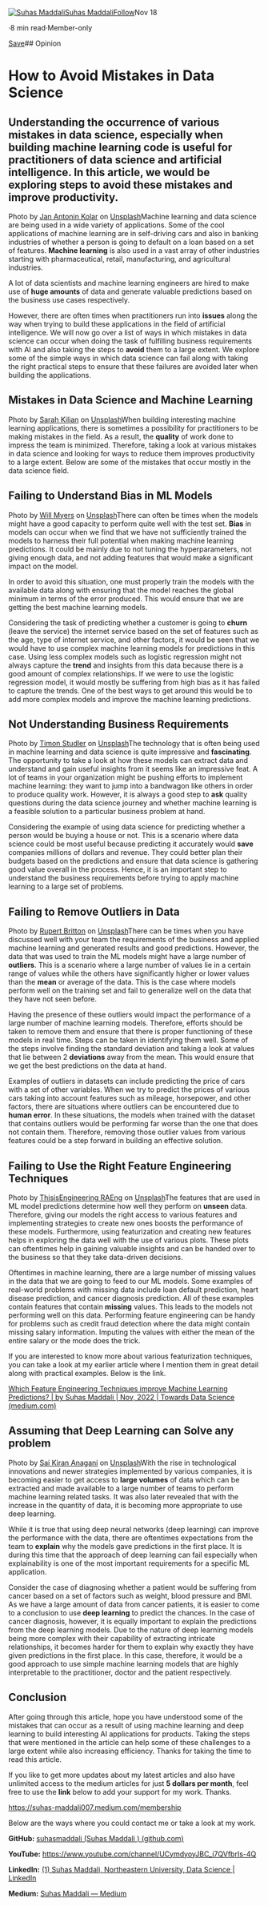 [![Suhas Maddali](https://miro.medium.com/fit/c/96/96/1*0yRi_mr4DSxrNmV73vQ5Ag.jpeg)](https://suhas-maddali007.medium.com/?source=post_page-----20d6f9c4274b--------------------------------)[Suhas Maddali](https://suhas-maddali007.medium.com/?source=post_page-----20d6f9c4274b--------------------------------)[Follow](https://medium.com/m/signin?actionUrl=https%3A%2F%2Fmedium.com%2F_%2Fsubscribe%2Fuser%2F2a74f90399ae&operation=register&redirect=https%3A%2F%2Ftowardsdatascience.com%2Fhow-to-avoid-mistakes-in-data-science-20d6f9c4274b&user=Suhas+Maddali&userId=2a74f90399ae&source=post_page-2a74f90399ae----20d6f9c4274b---------------------follow_byline-----------)Nov 18

·8 min read·Member-only

[Save](https://medium.com/m/signin?actionUrl=https%3A%2F%2Fmedium.com%2F_%2Fbookmark%2Fp%2F20d6f9c4274b&operation=register&redirect=https%3A%2F%2Ftowardsdatascience.com%2Fhow-to-avoid-mistakes-in-data-science-20d6f9c4274b&source=--------------------------bookmark_header-----------)## Opinion

# How to Avoid Mistakes in Data Science

## Understanding the occurrence of various mistakes in data science, especially when building machine learning code is useful for practitioners of data science and artificial intelligence. In this article, we would be exploring steps to avoid these mistakes and improve productivity.

![]()Photo by [Jan Antonin Kolar](https://unsplash.com/@jankolar?utm_source=medium&utm_medium=referral) on [Unsplash](https://unsplash.com?utm_source=medium&utm_medium=referral)Machine learning and data science are being used in a wide variety of applications. Some of the cool applications of machine learning are in self-driving cars and also in banking industries of whether a person is going to default on a loan based on a set of features. **Machine learning** is also used in a vast array of other industries starting with pharmaceutical, retail, manufacturing, and agricultural industries.

A lot of data scientists and machine learning engineers are hired to make use of **huge amounts** of data and generate valuable predictions based on the business use cases respectively.

However, there are often times when practitioners run into **issues** along the way when trying to build these applications in the field of artificial intelligence. We will now go over a list of ways in which mistakes in data science can occur when doing the task of fulfilling business requirements with AI and also taking the steps to **avoid** them to a large extent. We explore some of the simple ways in which data science can fail along with taking the right practical steps to ensure that these failures are avoided later when building the applications.

## Mistakes in Data Science and Machine Learning

![]()Photo by [Sarah Kilian](https://unsplash.com/@rojekilian?utm_source=medium&utm_medium=referral) on [Unsplash](https://unsplash.com?utm_source=medium&utm_medium=referral)When building interesting machine learning applications, there is sometimes a possibility for practitioners to be making mistakes in the field. As a result, the **quality** of work done to impress the team is minimized. Therefore, taking a look at various mistakes in data science and looking for ways to reduce them improves productivity to a large extent. Below are some of the mistakes that occur mostly in the data science field.

## Failing to Understand Bias in ML Models

![]()Photo by [Will Myers](https://unsplash.com/@will_myers?utm_source=medium&utm_medium=referral) on [Unsplash](https://unsplash.com?utm_source=medium&utm_medium=referral)There can often be times when the models might have a good capacity to perform quite well with the test set. **Bias** in models can occur when we find that we have not sufficiently trained the models to harness their full potential when making machine learning predictions. It could be mainly due to not tuning the hyperparameters, not giving enough data, and not adding features that would make a significant impact on the model.

In order to avoid this situation, one must properly train the models with the available data along with ensuring that the model reaches the global minimum in terms of the error produced. This would ensure that we are getting the best machine learning models.

Considering the task of predicting whether a customer is going to **churn** (leave the service) the internet service based on the set of features such as the age, type of internet service, and other factors, it would be seen that we would have to use complex machine learning models for predictions in this case. Using less complex models such as logistic regression might not always capture the **trend** and insights from this data because there is a good amount of complex relationships. If we were to use the logistic regression model, it would mostly be suffering from high bias as it has failed to capture the trends. One of the best ways to get around this would be to add more complex models and improve the machine learning predictions.

## **Not Understanding Business Requirements**

![]()Photo by [Timon Studler](https://unsplash.com/@derstudi?utm_source=medium&utm_medium=referral) on [Unsplash](https://unsplash.com?utm_source=medium&utm_medium=referral)The technology that is often being used in machine learning and data science is quite impressive and **fascinating**. The opportunity to take a look at how these models can extract data and understand and gain useful insights from it seems like an impressive feat. A lot of teams in your organization might be pushing efforts to implement machine learning: they want to jump into a bandwagon like others in order to produce quality work. However, it is always a good step to **ask** quality questions during the data science journey and whether machine learning is a feasible solution to a particular business problem at hand.

Considering the example of using data science for predicting whether a person would be buying a house or not. This is a scenario where data science could be most useful because predicting it accurately would **save** companies millions of dollars and revenue. They could better plan their budgets based on the predictions and ensure that data science is gathering good value overall in the process. Hence, <quote label=business>it is an important step to understand the business requirements before trying to apply machine learning to a large set of problems.</quote>

## Failing to Remove Outliers in Data

![]()Photo by [Rupert Britton](https://unsplash.com/es/@rupert_britton?utm_source=medium&utm_medium=referral) on [Unsplash](https://unsplash.com?utm_source=medium&utm_medium=referral)There can be times when you have discussed well with your team the requirements of the business and applied machine learning and generated results and good predictions. However, the data that was used to train the ML models might have a large number of **outliers**. This is a scenario where a large number of values lie in a certain range of values while the others have significantly higher or lower values than the **mean** or average of the data. This is the case where models perform well on the training set and fail to generalize well on the data that they have not seen before.

Having the presence of these outliers would impact the performance of a large number of machine learning models. Therefore, efforts should be taken to remove them and ensure that there is proper functioning of these models in real time. Steps can be taken in identifying them well. Some of the steps involve finding the standard deviation and taking a look at values that lie between 2 **deviations** away from the mean. This would ensure that we get the best predictions on the data at hand.

Examples of outliers in datasets can include predicting the price of cars with a set of other variables. When we try to predict the prices of various cars taking into account features such as mileage, horsepower, and other factors, there are situations where outliers can be encountered due to **human error**. In these situations, the models when trained with the dataset that contains outliers would be performing far worse than the one that does not contain them. Therefore, removing those outlier values from various features could be a step forward in building an effective solution.

## Failing to Use the Right Feature Engineering Techniques

![]()Photo by [ThisisEngineering RAEng](https://unsplash.com/@thisisengineering?utm_source=medium&utm_medium=referral) on [Unsplash](https://unsplash.com?utm_source=medium&utm_medium=referral)The features that are used in ML model predictions determine how well they perform on **unseen** data. Therefore, giving our models the right access to various features and implementing strategies to create new ones boosts the performance of these models. Furthermore, using featurization and creating new features helps in exploring the data well with the use of various plots. These plots can oftentimes help in gaining valuable insights and can be handed over to the business so that they take data-driven decisions.

Oftentimes in machine learning, there are a large number of missing values in the data that we are going to feed to our ML models. Some examples of real-world problems with missing data include loan default prediction, heart disease prediction, and cancer diagnosis prediction. All of these examples contain features that contain **missing** values. This leads to the models not performing well on this data. Performing feature engineering can be handy for problems such as credit fraud detection where the data might contain missing salary information. Imputing the values with either the mean of the entire salary or the mode does the trick.

If you are interested to know more about various featurization techniques, you can take a look at my earlier article where I mention them in great detail along with practical examples. Below is the link.

[Which Feature Engineering Techniques improve Machine Learning Predictions? | by Suhas Maddali | Nov, 2022 | Towards Data Science (medium.com)](https://medium.com/towards-data-science/which-feature-engineering-techniques-improve-machine-learning-predictions-227d732068f5)

## Assuming that Deep Learning can Solve any problem

![]()Photo by [Sai Kiran Anagani](https://unsplash.com/@anagani_saikiran?utm_source=medium&utm_medium=referral) on [Unsplash](https://unsplash.com?utm_source=medium&utm_medium=referral)With the rise in technological innovations and newer strategies implemented by various companies, it is becoming easier to get access to **large volumes** of data which can be extracted and made available to a large number of teams to perform machine learning related tasks. It was also later revealed that with the increase in the quantity of data, it is becoming more appropriate to use deep learning.

While it is true that using deep neural networks (deep learning) can improve the performance with the data, there are oftentimes expectations from the team to **explain** why the models gave predictions in the first place. It is during this time that the approach of deep learning can fail especially when explainability is one of the most important requirements for a specific ML application.

Consider the case of diagnosing whether a patient would be suffering from cancer based on a set of factors such as weight, blood pressure and BMI. As we have a large amount of data from cancer patients, it is easier to come to a conclusion to use **deep learning** to predict the chances. In the case of cancer diagnosis, however, it is equally important to explain the predictions from the deep learning models. Due to the nature of deep learning models being more complex with their capability of extracting intricate relationships, it becomes harder for them to explain why exactly they have given predictions in the first place. In this case, therefore, it would be a good approach to use simple machine learning models that are highly interpretable to the practitioner, doctor and the patient respectively.

## Conclusion

After going through this article, hope you have understood some of the mistakes that can occur as a result of using machine learning and deep learning to build interesting AI applications for products. Taking the steps that were mentioned in the article can help some of these challenges to a large extent while also increasing efficiency. Thanks for taking the time to read this article.

If you like to get more updates about my latest articles and also have unlimited access to the medium articles for just **5 dollars per month**, feel free to use the **link** below to add your support for my work. Thanks.

<https://suhas-maddali007.medium.com/membership>

Below are the ways where you could contact me or take a look at my work.

**GitHub:** [suhasmaddali (Suhas Maddali ) (github.com)](https://github.com/suhasmaddali)

**YouTube:** <https://www.youtube.com/channel/UCymdyoyJBC_i7QVfbrIs-4Q>

**LinkedIn:** [(1) Suhas Maddali, Northeastern University, Data Science | LinkedIn](https://www.linkedin.com/in/suhas-maddali/)

**Medium:** [Suhas Maddali — Medium](https://suhas-maddali007.medium.com/)


